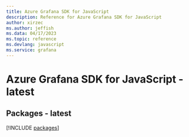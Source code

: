 ```yaml
---
title: Azure Grafana SDK for JavaScript
description: Reference for Azure Grafana SDK for JavaScript
author: xirzec
ms.author: jeffish
ms.data: 04/17/2023
ms.topic: reference
ms.devlang: javascript
ms.service: grafana
---
```

# Azure Grafana SDK for JavaScript - latest
## Packages - latest
[!INCLUDE [packages](grafana-index.md)]